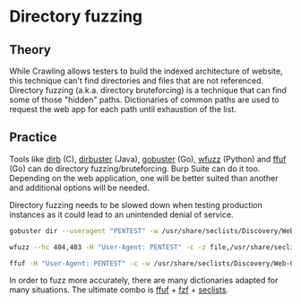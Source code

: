# Directory fuzzing

## Theory

While Crawling allows testers to build the indexed architecture of website, this technique can't find directories and files that are not referenced. Directory fuzzing \(a.k.a. directory bruteforcing\) is a technique that can find some of those "hidden" paths. Dictionaries of common paths are used to request the web app for each path until exhaustion of the list.

## Practice

Tools like [dirb](http://dirb.sourceforge.net/) \(C\), [dirbuster](https://sourceforge.net/projects/dirbuster/) \(Java\), [gobuster](https://github.com/OJ/gobuster) \(Go\), [wfuzz](https://github.com/xmendez/wfuzz) \(Python\) and [ffuf](https://github.com/ffuf/ffuf) \(Go\) can do directory fuzzing/bruteforcing. Burp Suite can do it too. Depending on the web application, one will be better suited than another and additional options will be needed.

Directory fuzzing needs to be slowed down when testing production instances as it could lead to an unintended denial of service.

```bash
gobuster dir --useragent "PENTEST" -w /usr/share/seclists/Discovery/Web-Content/common.txt -u $URL
```

```bash
wfuzz --hc 404,403 -H "User-Agent: PENTEST" -c -z file,/usr/share/seclists/Discovery/Web-Content/common.txt $URL/FUZZ
```

```bash
ffuf -H "User-Agent: PENTEST" -c -w /usr/share/seclists/Discovery/Web-Content/common.txt -u $URL/FUZZ
```

In order to fuzz more accurately, there are many dictionaries adapted for many situations. The ultimate combo is [ffuf](https://github.com/SusmithKrishnan/torghost) + [fzf](https://github.com/junegunn/fzf) + [seclists](https://github.com/danielmiessler/SecLists).

